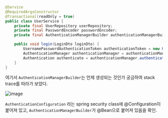 ``` java
@Service
@RequiredArgsConstructor
@Transactional(readOnly = true)
public class UserService {
    private final UserRepository userRepository;
    private final PasswordEncoder passwordEncoder;
    private final AuthenticationManagerBuilder authenticationManagerBuilder;

    public void login(LoginDto loginDto) {
        UsernamePasswordAuthenticationToken authenticationToken = new UsernamePasswordAuthenticationToken(loginDto.getEmail(), loginDto.getPassword());
        AuthenticationManager authenticationManager = authenticationManagerBuilder.getObject();
        Authentication authenticate = authenticationManager.authenticate(authenticationToken);
    }
}

```    

여기서 `AuthenticationManagerBuilder`는 언제 생성되는 것인가 궁금하여 stack trace를 따라가 보았다.  

![image](https://user-images.githubusercontent.com/67637716/231920434-bb95fda8-b20f-4cef-9ae6-4e9cf5366d67.png)  

`AuthenticationConfiguration` 라는 spring security class에 @Configuration이 붙어져 있고, `AuthenticationManagerBuilder`가 @Bean으로 붙어져 있음을 확인.  



